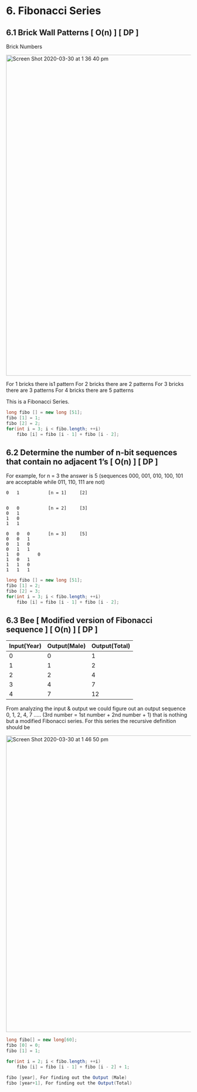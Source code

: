 # 6. Fibonacci Series

## 6.1 Brick Wall Patterns [ O(n) ] [ DP ]

Brick Numbers

<img width="874" alt="Screen Shot 2020-03-30 at 1 36 40 pm" src="https://user-images.githubusercontent.com/1612112/77870423-1ebed700-728d-11ea-806e-7c05026bc7d2.png">

For 1 bricks there is1 pattern
For 2 bricks there are 2 patterns
For 3 bricks there are 3 patterns
For 4 bricks there are 5 patterns

This is a Fibonacci Series.

```java
long fibo [] = new long [51];
fibo [1] = 1;
fibo [2] = 2;
for(int i = 3; i < fibo.length; ++i)
	fibo [i] = fibo [i - 1] + fibo [i - 2];
```

## 6.2 Determine the number of n-bit sequences that contain no adjacent 1’s [ O(n) ] [ DP ]

For example, for n = 3 the answer is 5 (sequences 000, 001, 010, 100, 101 are acceptable while 011, 110, 111 are not)

```
0	1			[n = 1]		[2]


0	0			[n = 2]		[3]
0	1
1	0
1	1

0 	0	0		[n = 3]		[5]
0	0	1
0	1	0
0	1	1
1	0   	0
1	0	1
1	1	0
1	1	1
```

```java
long fibo [] = new long [51];
fibo [1] = 2;
fibo [2] = 3; 
for(int i = 3; i < fibo.length; ++i)
	fibo [i] = fibo [i - 1] + fibo [i - 2];
```

## 6.3 Bee [ Modified version of Fibonacci sequence ] [ O(n) ] [ DP ]

| Input(Year) | Output(Male) | Output(Total)  |
|---|---|---|
| 0 | 0 | 1 |
| 1 | 1 | 2 |
| 2 | 2 | 4 |
| 3 | 4 | 7 |
| 4 | 7 | 12 |

From analyzing the input & output we could figure out an output sequence 0, 1, 2, 4, 7 …..
(3rd number = 1st number + 2nd number + 1) that is nothing but a modified Fibonacci series.
For this series the recursive definition should be 

<img width="808" alt="Screen Shot 2020-03-30 at 1 46 50 pm" src="https://user-images.githubusercontent.com/1612112/77870360-ee773880-728c-11ea-830a-6813c9888bba.png">

```java
long fibo[] = new long[60];
fibo [0] = 0;
fibo [1] = 1;

for(int i = 2; i < fibo.length; ++i)
	fibo [i] = fibo [i - 1] + fibo [i - 2] + 1;

fibo [year], For finding out the Output (Male)
fibo [year+1], For finding out the Output(Total)
```
